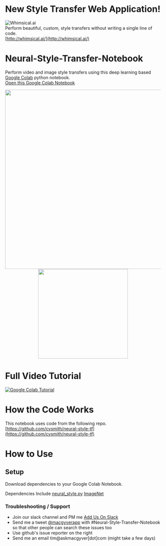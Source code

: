 # New Style Transfer Web Application! 
![Whimsical.ai](https://i.imgur.com/TABLdZkg.png "Whimsical.ai") <br>
Perform beautiful, custom, style transfers without writing a single line of code. <br>
[http://whimsical.ai/](http://whimsical.ai/)

# Neural-Style-Transfer-Notebook
Perform video and image style transfers using this deep learning based <a href="https://colab.research.google.com/github/MacgyverCode/Style-Transfer-Colab/blob/master/Neural_Style_Transfer_Notebook.ipynb" target="_blank">Google Colab</a> python notebook.
<br> 
[Open this Google Colab Notebook](https://colab.research.google.com/drive/1rDTE8Kssqdgc-evxO2JSkAE1YLIFRjwS)
<br>
<p align="center">
<img src="https://storage.googleapis.com/marketing-files/colab-notebooks/style-transfer/bewty-1000.png" width="580"/>
<img src="https://storage.googleapis.com/marketing-files/colab-notebooks/style-transfer/alex-grey-styles-small.jpg" width="290"/>
</p>


# Full Video Tutorial
[![Google Colab Tutorial](https://i.imgur.com/8hZltea.jpg)](https://www.youtube.com/watch?v=f1UK8KPt-KU)


# How the Code Works
This notebook uses code from the following repo.
[https://github.com/cysmith/neural-style-tf](https://github.com/cysmith/neural-style-tf)

# How to Use
## Setup
Download dependencies to your Google Colab Notebook.

Dependencies Include
<a href="https://storage.googleapis.com/marketing-files/colab-notebooks/style-transfer/neural_style.py">neural_style.py</a>
<a href="http://www.vlfeat.org/matconvnet/pretrained/">ImageNet</a>


### Troubleshooting / Support
* Join our slack channel and PM me <a href="http://slack.askmacgyver.com/" target="_blank">Add Us On Slack</a>
* Send me a tweet <a href="https://twitter.com/macgyverapp?lang=en" target="_blank">@macgyverapp</a> with #Neural-Style-Transfer-Notebook so that other people can search these issues too
* Use github's issue reporter on the right
* Send me an email tim@askmacgyver[dot]com (might take a few days)

